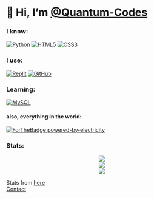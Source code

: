 # 👋 Hi, I’m [@Quantum-Codes](https://github.com/Quantum-Codes)
 
### I know:
[![Python](https://img.shields.io/badge/Python-2B2E3A?style=for-the-badge&logo=python&logoColor=4ea6ed)](https://www.python.org/)  [![HTML5](https://img.shields.io/badge/html5-2B2E3A.svg?style=for-the-badge&logo=html5&logoColor=e54c21)](https://en.wikipedia.org/wiki/HTML5)  [![CSS3](https://img.shields.io/badge/css3-2B2E3A.svg?style=for-the-badge&logo=css3&logoColor=6181fa)](https://en.wikipedia.org/wiki/CSS)

### I use:
[![Replit](https://img.shields.io/badge/Replit-2B2E3A?logo=replit&style=for-the-badge&logoColor=white)](https://replit.com/)  [![GitHub](https://img.shields.io/badge/GitHub-2B2E3A?style=for-the-badge&logo=github)](https://github.com/)

### Learning:
[![MySQL](https://img.shields.io/badge/MySQL-2B2E3A?style=for-the-badge&logo=MySQL)](https://www.mysql.com/)

#### also, everything in the world:
[![ForTheBadge powered-by-electricity](http://ForTheBadge.com/images/badges/powered-by-electricity.svg)](http://ForTheBadge.com)

### Stats:
<p align="center">
 <img src="https://github-readme-stats.vercel.app/api?username=Quantum-codes&show_icons=true&theme=tokyonight"></img><br>
 <img src="https://github-readme-stats.vercel.app/api/top-langs/?username=Quantum-codes&layout=compact&theme=tokyonight"><br>
 <img src="https://github-profile-trophy.vercel.app/?username=Quantum-Codes&theme=algolia"><br>
</p>


Stats from <a href="https://github.com/anuraghazra/github-readme-stats">here</a> <br>
<a href="https://github.com/Quantum-Codes/Ankit_Anmol/discussions">Contact</a>

